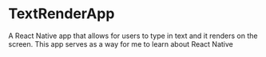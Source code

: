 # TextRenderApp
A React Native app that allows for users to type in text and it renders on the screen. This app serves as a way for me to learn about React Native
